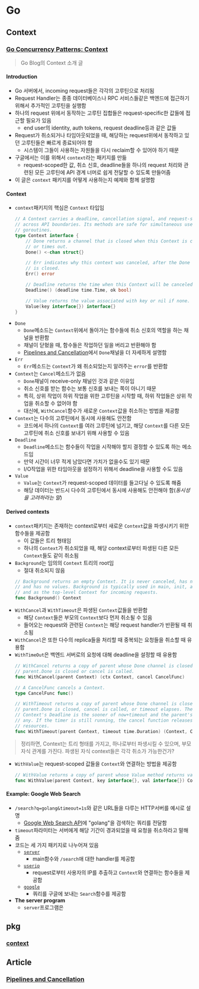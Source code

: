 # Go
## Context
### [Go Concurrency Patterns: Context](https://go.dev/blog/context)
> Go Blog의 Context 소개 글
#### Introduction
- Go 서버에서, incoming request들은 각각의 고루틴으로 처리됨
- Request Handler는 종종 데이터베이스나 RPC 서비스들같은 백엔드에 접근하기 위해서 추가적인 고루틴을 실행함
- 하나의 request 위에서 동작하는 고루틴 집합들은 request-specific한 값들에 접근할 필요가 있음
  - end user의 identity, auth tokens, request deadline등과 같은 값들
- Request가 취소되거나 타임아웃되었을 때, 해당하는 request위에서 동작하고 있던 고루틴들은 빠르게 종료되어야 함
  - 시스템이 그들이 사용하는 자원들을 다시 reclaim할 수 있어야 하기 때문
- 구글에서는 이를 위해서 `context`라는 패키지를 만듦
  - request-scoped한 값, 취소 신호, deadline들을 하나의 request 처리와 관련된 모든 고루틴에 API 경계 너머로 쉽게 전달할 수 있도록 만들어줌
- 이 글은 `context` 패키지를 어떻게 사용하는지 예제와 함께 설명함
#### Context
- `context`패키지의 핵심은 `Context` 타입임
  ```Go
  // A Context carries a deadline, cancellation signal, and request-scoped values
  // across API boundaries. Its methods are safe for simultaneous use by multiple
  // goroutines.
  type Context interface {
      // Done returns a channel that is closed when this Context is canceled
      // or times out.
      Done() <-chan struct{}

      // Err indicates why this context was canceled, after the Done channel
      // is closed.
      Err() error

      // Deadline returns the time when this Context will be canceled, if any.
      Deadline() (deadline time.Time, ok bool)

      // Value returns the value associated with key or nil if none.
      Value(key interface{}) interface{}
  }
  ```
- `Done`
  - `Done`메소드는 `Context`위에서 돌아가는 함수들에 취소 신호의 역할을 하는 채널을 반환함
  - 채널이 닫혔을 때, 함수들은 작업하던 일을 버리고 반환해야 함
  - [Pipelines and Cancellation](https://go.dev/blog/pipelines)에서 `Done`채널을 더 자세하게 설명함
- `Err` 
  - `Err`메소드는 `Context`가 왜 취소되었는지 알려주는 `error`를 반환함
- `Context`는 `Cancel`메소드가 없음
  - `Done`채널이 receive-only 채널인 것과 같은 이유임
  - 취소 신호를 받는 함수는 보통 신호를 보내는 쪽이 아니기 때문
  - 특히, 상위 작업이 하위 작업을 위한 고루틴을 시작할 때, 하위 작업들은 상위 작업을 취소할 수 없어야 함
  - 대신에, `WithCancel`함수가 새로운 `Context`값을 취소하는 방법을 제공함
- `Context`는 다수의 고루틴에서 동시에 사용해도 안전함
  - 코드에서 하나의 `Context`를 여러 고루틴에 넘기고, 해당 `Context`를 다른 모든 고루틴에 취소 신호를 보내기 위해 사용할 수 있음
- `Deadline`
  - `Deadline`메소드는 함수들이 작업을 시작해야 할지 결정할 수 있도록 하는 메소드임
  - 만약 시간이 너무 적게 남았다면 가치가 없을수도 있기 때문
  - I/O작업을 위한 타임아웃을 설정하기 위해서 deadline을 사용할 수도 있음
- `Value`
  - `Value`는 `Context`가 request-scoped 데이터를 들고다닐 수 있도록 해줌
  - 해당 데이터는 반드시 다수의 고루틴에서 동시에 사용해도 안전해야 함(*동시성을 고려하라는 말*)
#### Derived contexts
- `context`패키지는 존재하는 context로부터 새로운 `Context`값을 파생시키기 위한 함수들을 제공함
  - 이 값들은 트리 형태임
  - 하나의 `Context`가 취소되었을 때, 해당 context로부터 파생된 다른 모든 `Context`들도 같이 취소됨
- `Background`는 임의의 `Context` 트리의 root임
  - 절대 취소되지 않음
  ```Go
  // Background returns an empty Context. It is never canceled, has no deadline,
  // and has no values. Background is typically used in main, init, and tests,
  // and as the top-level Context for incoming requests.
  func Background() Context
  ```
- `WithCancel`과 `WithTimeout`은 파생된 `Context`값들을 반환함
  - 해당 `Context`들은 부모의 `Context`보다 먼저 취소될 수 있음
  - 들어오는 request와 관련된 `Context`는 해당 request handler가 반환될 때 취소됨
- `WithCancel`은 또한 다수의 replica들을 처리할 때 중복되는 요청들을 취소할 때 유용함
- `WithTimeOut`은 백엔드 서버로의 요청에 대해 deadline을 설정할 때 유용함
  ```Go
  // WithCancel returns a copy of parent whose Done channel is closed as soon as
  // parent.Done is closed or cancel is called.
  func WithCancel(parent Context) (ctx Context, cancel CancelFunc)

  // A CancelFunc cancels a Context.
  type CancelFunc func()

  // WithTimeout returns a copy of parent whose Done channel is closed as soon as
  // parent.Done is closed, cancel is called, or timeout elapses. The new
  // Context's Deadline is the sooner of now+timeout and the parent's deadline, if
  // any. If the timer is still running, the cancel function releases its
  // resources.
  func WithTimeout(parent Context, timeout time.Duration) (Context, CancelFunc)
  ```
> 정리하면, Context는 트리 형태를 가지고, 하나로부터 파생시킬 수 있으며, 부모 자식 관계를 가진다. 파생된 자식 context들은 각각 취소가 가능한건가?
- `WithValue`는 request-scoped 값들을 `Context`와 연결하는 방법을 제공함
  ```Go
  // WithValue returns a copy of parent whose Value method returns val for key.
  func WithValue(parent Context, key interface{}, val interface{}) Context
  ```
#### Example: Google Web Search
- `/search?q=golang&timeout=1s`와 같은 URL들을 다루는 HTTP서버를 예시로 설명
  - [Google Web Search API](https://developers.google.com/web-search/docs/)에 "golang"을 검색하는 쿼리를 전달함
- `timeout`파라미터는 서버에게 해당 기간이 경과되었을 때 요청을 취소하라고 말해줌
- 코드는 세 가지 패키지로 나누어져 있음
  - [`server`](https://go.dev/blog/context/server/server.go)
    - main함수와 `/search`애 대한 handler를 제공함
  - [`userip`](https://go.dev/blog/context/userip/userip.go)
    - request로부터 사용자의 IP를 추출하고 `Context`와 연결하는 함수들을 제공함
  - [`google`](https://go.dev/blog/context/google/google.go)
    - 쿼리를 구글에 보내는 `Search`함수를 제공함
- **The server program**
  - `server`프로그램은 
## pkg
### [context](https://pkg.go.dev/context)
## Article
### [Pipelines and Cancellation](https://go.dev/blog/pipelines)

